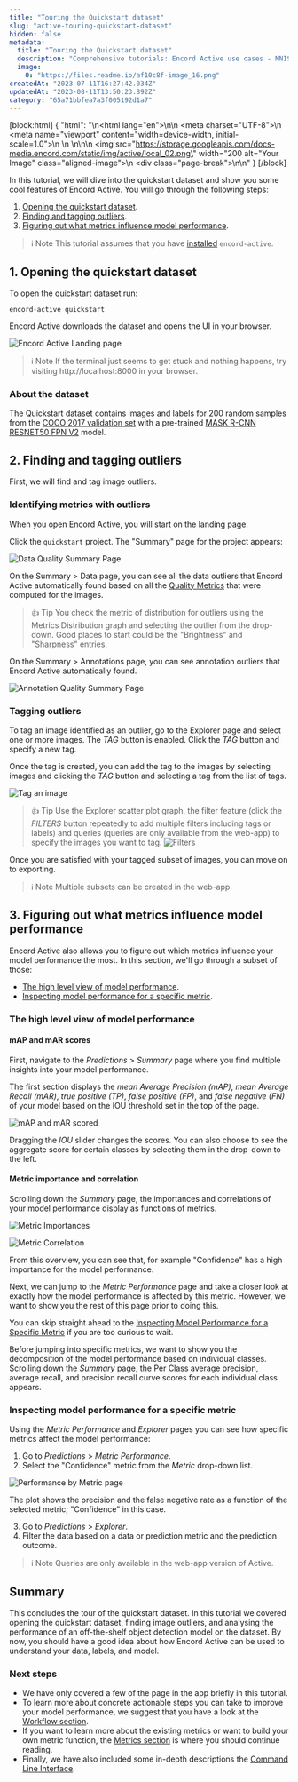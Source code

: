 ```yaml
---
title: "Touring the Quickstart dataset"
slug: "active-touring-quickstart-dataset"
hidden: false
metadata: 
  title: "Touring the Quickstart dataset"
  description: "Comprehensive tutorials: Encord Active use cases - MNIST active learning, COCO & Quickstart dataset tours, diversity sampling."
  image: 
    0: "https://files.readme.io/af10c8f-image_16.png"
createdAt: "2023-07-11T16:27:42.034Z"
updatedAt: "2023-08-11T13:50:23.892Z"
category: "65a71bbfea7a3f005192d1a7"
---
```


[block:html]
{
  "html": "<!DOCTYPE html>\n<html lang=\"en\">\n<head>\n    <meta charset=\"UTF-8\">\n    <meta name=\"viewport\" content=\"width=device-width, initial-scale=1.0\">\n    <title>Aligned Image with Page Break</title>\n    <style>\n        .aligned-image {\n            display: block;\n            margin: auto; /* This centers the image */\n        }\n\n        .page-break {\n            page-break-after: always; /* This adds a page break after the image */\n        }\n    </style>\n</head>\n<body>\n    <img src=\"https://storage.googleapis.com/docs-media.encord.com/static/img/active/local_02.png\" width=\"200 alt=\"Your Image\" class=\"aligned-image\">\n    <div class=\"page-break\"></div>\n</body>\n</html>"
}
[/block]

In this tutorial, we will dive into the quickstart dataset and show you some cool features of Encord Active. You will go through the following steps:

1. [Opening the quickstart dataset](#1-opening-the-quickstart-dataset).
2. [Finding and tagging outliers](#2-finding-and-tagging-outliers).
3. [Figuring out what metrics influence model performance](#3-figuring-out-what-metrics-influence-model-performance).


> ℹ️ Note
> This tutorial assumes that you have [installed](https://docs.encord.com/docs/active-oss-install) `encord-active`.


## 1. Opening the quickstart dataset

To open the quickstart dataset run:

```shell
encord-active quickstart
```

Encord Active downloads the dataset and opens the UI in your browser.

![Encord Active Landing page](https://storage.googleapis.com/docs-media.encord.com/static/img/tutorials/active_landing-page.png)

> ℹ️ Note
> If the terminal just seems to get stuck and nothing happens, try visiting http://localhost:8000 in your browser.


### About the dataset

The Quickstart dataset contains images and labels for 200 random samples from the [COCO 2017 validation set](https://cocodataset.org/#download) with a pre-trained [MASK R-CNN RESNET50 FPN V2](https://arxiv.org/abs/1703.06870) model.

## 2. Finding and tagging outliers

First, we will find and tag image outliers.

### Identifying metrics with outliers

When you open Encord Active, you will start on the landing page.

Click the `quickstart` project. The "Summary" page for the project appears:

![Data Quality Summary Page](https://storage.googleapis.com/docs-media.encord.com/static/img/tutorials/active-quickstart-data-quality-summary.png)

On the Summary > Data page, you can see all the data outliers that Encord Active automatically found based on all the [Quality Metrics](https://docs.encord.com/docs/active-quality-metrics) that were computed for the images.

> 👍 Tip
> You check the metric of distribution for outliers using the Metrics Distribution graph and selecting the outlier from the drop-down. Good places to start could be the "Brightness" and "Sharpness" entries.

On the Summary > Annotations page, you can see annotation outliers that Encord Active automatically found.

![Annotation Quality Summary Page](https://storage.googleapis.com/docs-media.encord.com/static/img/tutorials/active-quickstart-annotations-quality-summary.png)

### Tagging outliers

To tag an image identified as an outlier, go to the Explorer page and select one or more images. The *TAG* button is enabled. Click the *TAG* button and specify a new tag.

Once the tag is created, you can add the tag to the images by selecting images and clicking the *TAG* button and selecting a tag from the list of tags.

![Tag an image](https://storage.googleapis.com/docs-media.encord.com/static/img/tutorials/active-quickstart-data-quality-tagging.png)

> 👍 Tip
> Use the Explorer scatter plot graph, the filter feature (click the *FILTERS* button repeatedly to add multiple filters including tags or labels) and queries (queries are only available from the web-app) to specify the images you want to tag.
> ![Filters](https://storage.googleapis.com/docs-media.encord.com/static/img/tutorials/active-quickstart-data-quality-tagging_02.png)

Once you are satisfied with your tagged subset of images, you can move on to exporting.

> ℹ️ Note
> Multiple subsets can be created in the web-app.

<!--- 

## 3. Exporting samples for relabeling or other actions

Suppose you have now tagged all the images that you would like to export for relabeling or other actions.
Then, you go to the _Actions_ -> _Filter & Export_ tab in the left sidebar and filter by the tag that you created.

![Select images with the `label_duplication` tag](https://storage.googleapis.com/docs-media.encord.com/static/img/tutorials/quickstart-data-quality-export.png)

_Note how your data has been filtered to only the rows that you tagged._

Now you can _Generate COCO file_, _Clone_ the data into a new Encord project, or send the data for _Review_, _Relabel_, or _Augmentation_ tasks. 

--->

## 3. Figuring out what metrics influence model performance

Encord Active also allows you to figure out which metrics influence your model performance the most.
In this section, we'll go through a subset of those:

- [The high level view of model performance](#the-high-level-view-of-model-performance).
- [Inspecting model performance for a specific metric](#inspecting-model-performance-for-a-specific-metric).

### The high level view of model performance

#### mAP and mAR scores

First, navigate to the _Predictions_ > _Summary_ page where you find multiple insights into your model performance.

The first section displays the _mean Average Precision (mAP)_,  _mean Average Recall (mAR)_, _true positive (TP)_, _false positive (FP)_, and _false negative (FN)_ of your model based on the IOU threshold set in the top of the page.

![mAP and mAR scored](https://storage.googleapis.com/docs-media.encord.com/static/img/tutorials/active-quickstart-metrics.png)

Dragging the _IOU_ slider changes the scores.
You can also choose to see the aggregate score for certain classes by selecting them in the drop-down to the left.

#### Metric importance and correlation

Scrolling down the _Summary_ page, the importances and correlations of your model performance display as functions of metrics.

![Metric Importances](https://storage.googleapis.com/docs-media.encord.com/static/img/tutorials/active-quickstart-metrics-importance.png)

![Metric Correlation](https://storage.googleapis.com/docs-media.encord.com/static/img/tutorials/active-quickstart-metrics-importance.png)

From this overview, you can see that, for example "Confidence" has a high importance for the model performance.

<!---

> ℹ️ Note
> The "(P)" and the "(F)" in the labels of the plots indicate whether the metric was run on predictions or frames, respectively.

--->


Next, we can jump to the _Metric Performance_ page and take a closer look at exactly how the model performance is affected by this metric. However, we want to show you the rest of this page prior to doing this.

You can skip straight ahead to the [Inspecting Model Performance for a Specific Metric](#inspecting-model-performance-for-a-specific-metric) if you are too curious to wait.

Before jumping into specific metrics, we want to show you the decomposition of the model performance based on individual classes. Scrolling down the _Summary_ page, the Per Class average precision, average recall, and precision recall curve scores for each individual class appears.

<!---
![AP and AR scores decomposed based on classes](https://storage.googleapis.com/docs-media.encord.com/static/img/tutorials/quickstart-metrics-subset.png)

> ℹ️ Note
> We've chosen a subset of classes [`person`, `cat`, `dog`, `bus`] in the settings in the top of the page to make the plots more digestible.


- From the left plot (Mean scores), we can see the AP and the AR for each individual class.
- The right plot shows the precision-recall curves for each of the classes.
- From these plots, we learn that the model performs better on the `dog` class than it does on, e.g., the `bus` class.
- To learn for which instances the model works and for which it doesn't, you can look in the _True Positives_, _False Positives_, and _False Negatives_ tabs to see concrete instances of the three success/failure modes.

--->

### Inspecting model performance for a specific metric

Using the _Metric Performance_ and _Explorer_ pages you can see how specific metrics affect the model performance:

1. Go to _Predictions_ > _Metric Performance_.
2. Select the "Confidence" metric from the _Metric_ drop-down list.

![Performance by Metric page](https://storage.googleapis.com/docs-media.encord.com/static/img/tutorials/active_performance-metric-confidence.png)

The plot shows the precision and the false negative rate as a function of the selected metric; "Confidence" in this case.

3. Go to _Predictions_ > _Explorer_.
4. Filter the data based on a data or prediction metric and the prediction outcome.

> ℹ️ Note
> Queries are only available in the web-app version of Active.


<!---

We can see how when the model predictions are small in terms of the absolute area, then the true-positive rate is low (bad), while larger predictions are more often correct (good).

Similarly, when labels are small, the false negative rate is high (bad), while larger labels are less likely to be issued by the model (good).

The performance graphs can be showed by each metric and are easy to interact with using the cursor and scroll function:

![Performance by Metric page gif](https://storage.googleapis.com/docs-media.encord.com/static/img/tutorials/quickstart-performance-by-metric.gif)

--->

## Summary

This concludes the tour of the quickstart dataset. In this tutorial we covered opening the quickstart dataset, finding image outliers, and analysing the performance of an off-the-shelf object detection model on the dataset. By now, you should have a good idea about how Encord Active can be used to understand your data, labels, and model.

### Next steps

- We have only covered a few of the page in the app briefly in this tutorial. 
- To learn more about concrete actionable steps you can take to improve your model performance, we suggest that you have a look at the [Workflow section](https://docs.encord.com/docs/annotate-workflows-and-templates).
- If you want to learn more about the existing metrics or want to build your own metric function, the [Metrics section](https://docs.encord.com/docs/active-quality-metrics) is where you should continue reading.
- Finally, we have also included some in-depth descriptions the [Command Line Interface](https://docs.encord.com/docs/active-cli).